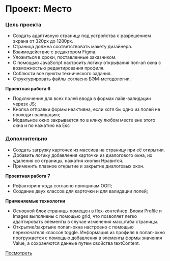 # Проект: Место

### Цель проекта

* Создать адаптивную страницу под устройства с разрешением экрана от 320px до 1280px.
* Страница должна соответствовать макету дизайнера.
* Взаимодействие с редактором Figma.
* Уложиться в сроки, поставленные заказчиком.
* С помощью JavaScript настроить логику открывания поп-ап окна с возможностью редактирования профиля.
* Соблюсти все пункты технического задания.
* Структурировать файлы согласно БЭМ-методологии.

**Проектная работа 6**

* Подключение для всех полей ввода в формах лайв-валидации черезх JS;
* Кнопка отправки формы неактивна, если хотя бы одно из полей не проходит валидацию;
* Модальное окно закрывается по в клику любом месте вне этого окна и по нажатию на Esc

### Дополнительно

* Создать загрузку карточек из массива на страницу при её открытии.
* Добавить логику добавления карточки из диалогового окна, их удаления со страницы, нажатия кнопки Нравится.
* Применить плавное открытие и закрытие диалоговых окон.

**Проектная работа 7**

* Рефакторинг кода согласно принципам ООП;
* Создание двух классов для карточки и для валидации полей;

**Применяемые технологии**

* Основной блок страницы помещен в flex-контейнер. Блоки Profile и Images выполнены с помощью grid, что позволяет легко адаптировать элементы в случае изменения масштаба страницы.
* Открытие/закртыие попап-окна настроено с помощью перекючателя классов toggle. Информация из профиля в попап-окно прогружается с помощью добавления в элементы формы значения Value, а сохраняются данные путем свойства textContent.

[Посмотреть](https://paulasaf2.github.io/mesto/)
